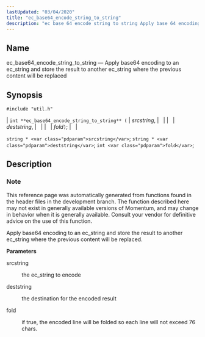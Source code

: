 ```yaml
---
lastUpdated: "03/04/2020"
title: "ec_base64_encode_string_to_string"
description: "ec base 64 encode string to string Apply base 64 encoding to an ec string and store the result to another ec string where the previous content will be replaced int ec base 64 encode string to string srcstring deststring fold string srcstring string deststring int fold This reference page..."
---
```


<a name="apis.ec_base64_encode_string_to_string"></a> 
## Name

ec_base64_encode_string_to_string — Apply base64 encoding to an ec_string and store the result to another ec_string where the previous content will be replaced

## Synopsis

`#include "util.h"`

| `int **ec_base64_encode_string_to_string** (` | <var class="pdparam">srcstring</var>, |   |
|   | <var class="pdparam">deststring</var>, |   |
|   | <var class="pdparam">fold</var>`)`; |   |

`string * <var class="pdparam">srcstring</var>`;
`string * <var class="pdparam">deststring</var>`;
`int <var class="pdparam">fold</var>`;<a name="idp47510112"></a> 
## Description

### Note

This reference page was automatically generated from functions found in the header files in the development branch. The function described here may not exist in generally available versions of Momentum, and may change in behavior when it is generally available. Consult your vendor for definitive advice on the use of this function.

Apply base64 encoding to an ec_string and store the result to another ec_string where the previous content will be replaced.

**<a name="idp47513072"></a> Parameters**

<dl class="variablelist">

<dt>srcstring</dt>

<dd>

the ec_string to encode

</dd>

<dt>deststring</dt>

<dd>

the destination for the encoded result

</dd>

<dt>fold</dt>

<dd>

if true, the encoded line will be folded so each line will not exceed 76 chars.

</dd>

</dl>
